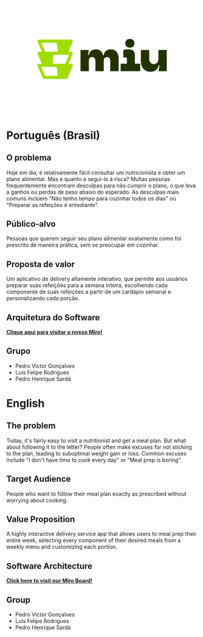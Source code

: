![logo](main-logo.png)

# **Português (Brasil)**

## O problema

Hoje em dia, é relativamente fácil consultar um nutricionista e obter um plano alimentar. Mas e quanto a segui-lo à risca? Muitas pessoas frequentemente encontram desculpas para não cumprir o plano, o que leva a ganhos ou perdas de peso abaixo do esperado. As desculpas mais comuns incluem "Não tenho tempo para cozinhar todos os dias" ou "Preparar as refeições é entediante".

## Público-alvo

Pessoas que querem seguir seu plano alimentar exatamente como foi prescrito de maneira prática, sem se preocupar em cozinhar.

## Proposta de valor

Um aplicativo de delivery altamente interativo, que permite aos usuários preparar suas refeições para a semana inteira, escolhendo cada componente de suas refeições a partir de um cardápio semanal e personalizando cada porção.

## Arquitetura do Software

**[Clique aqui para visitar o nosso Miro!](https://miro.com/app/board/uXjVKTk2aF0=/?share_link_id=943395582634)**

## Grupo

-   Pedro Victor Gonçalves
-   Luis Felipe Rodrigues
-   Pedro Henrique Sardá

# **English**

## The problem

Today, it's fairly easy to visit a nutritionist and get a meal plan. But what about following it to the letter? People often make excuses for not sticking to the plan, leading to suboptimal weight gain or loss. Common excuses include "I don't have time to cook every day" or "Meal prep is boring".

## Target Audience

People who want to follow their meal plan exactly as prescribed without worrying about cooking.

## Value Proposition

A highly interactive delivery service app that allows users to meal prep their entire week, selecting every component of their desired meals from a weekly menu and customizing each portion.

## Software Architecture

**[Click here to visit our Miro Board!](https://miro.com/app/board/uXjVKTk2aF0=/?share_link_id=943395582634)**

## Group

-   Pedro Victor Gonçalves
-   Luis Felipe Rodrigues
-   Pedro Henrique Sardá
